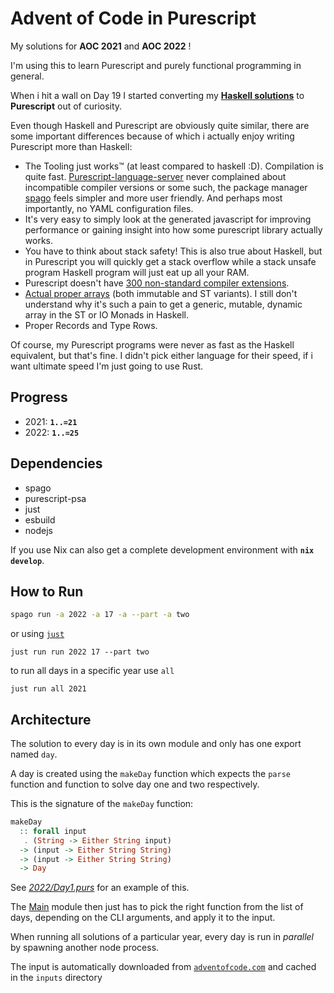 # Advent of Code in Purescript
My solutions for **AOC 2021** and **AOC 2022** !

I'm using this to learn Purescript and purely functional programming in general.

When i hit a wall on Day 19 I started converting my [**Haskell solutions**](https://github.com/Blugatroff/adventofcode) to **Purescript** out of curiosity.

Even though Haskell and Purescript are obviously quite similar, there are some important differences because of which i actually enjoy writing Purescript more than Haskell:

- The Tooling just works™ (at least compared to haskell :D). Compilation is quite fast. [Purescript-language-server](https://github.com/nwolverson/purescript-language-server) never complained about incompatible compiler versions or some such, the package manager [spago](https://github.com/purescript/spago) feels simpler and more user friendly. And perhaps most importantly, no YAML configuration files.
- It's very easy to simply look at the generated javascript for improving performance or gaining insight into how some purescript library actually works.
- You have to think about stack safety! This is also true about Haskell, but in Purescript you will quickly get a stack overflow while a stack unsafe program Haskell program will just eat up all your RAM.
- Purescript doesn't have [300 non-standard compiler extensions](https://wiki.haskell.org/Language_extensions).
- [Actual proper arrays](https://pursuit.purescript.org/packages/purescript-arrays/) (both immutable and ST variants). I still don't understand why it's such a pain to get a generic, mutable, dynamic array in the ST or IO Monads in Haskell.
- Proper Records and Type Rows.

Of course, my Purescript programs were never as fast as the Haskell equivalent, but that's fine. I didn't pick either language for their speed, if i want ultimate speed I'm just going to use Rust.

## Progress
- 2021: **`1..=21`**
- 2022: **`1..=25`**

## Dependencies
- spago
- purescript-psa
- just
- esbuild
- nodejs

If you use Nix can also get a complete development environment with **`nix develop`**.

## How to Run

```sh
spago run -a 2022 -a 17 -a --part -a two
```
or using [`just`](https://just.systems/man/en/)
```
just run run 2022 17 --part two
```
to run all days in a specific year use `all`
```
just run all 2021
```

## Architecture
The solution to every day is in its own module and only has one export named `day`.

A day is created using the `makeDay` function which expects the `parse` function and function to solve day one and two respectively.

This is the signature of the `makeDay` function:
```haskell
makeDay 
  :: forall input
   . (String -> Either String input) 
  -> (input -> Either String String) 
  -> (input -> Either String String) 
  -> Day
```
See [*2022/Day1.purs*](https://github.com/Blugatroff/pure-advent/blob/main/src/Year2022/Day1.purs) for an example of this.

The [Main](https://github.com/Blugatroff/pure-advent/blob/main/src/Main.purs) module then just has to pick the right function from the list of days, depending on the CLI arguments, and apply it to the input.

When running all solutions of a particular year, every day is run in *parallel* by spawning another node process.

The input is automatically downloaded from [`adventofcode.com`](https://adventofcode.com) and cached in the `inputs` directory

